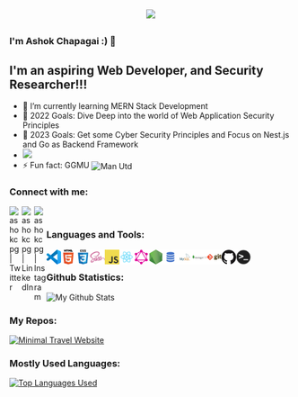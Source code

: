 <h1 align="center">
  <a href="https://ashokcpg.com.np">
    <img src="https://readme-typing-svg.herokuapp.com?color=03dac6&size=26&center=true&vCenter=true&width=900&lines=Hi+there%2C+Pleased+to+meet+you.">
  </a>
</h1>

### I'm Ashok Chapagai :) 👋

## I'm an aspiring Web Developer, and Security Researcher!!!

- 🌱 I’m currently learning MERN Stack Development 
- 🥅 2022 Goals: Dive Deep into the world of Web Application Security Principles
- 🥅 2023 Goals: Get some Cyber Security Principles and Focus on Nest.js and Go as Backend Framework
- ![](https://komarev.com/ghpvc/?username=ashokcpg&label=PROFILE+VIEWS&color=blue)
- ⚡ Fun fact: GGMU <img align="center" alt="Man Utd" width="26px" src="https://img.icons8.com/color/2x/manchester-united-fc.png" />

### Connect with me:

[<img align="left" alt="ashokcpg | Twitter" width="22px" src="https://cdn.jsdelivr.net/npm/simple-icons@v3/icons/twitter.svg" />](https://ashokcpg.com.np/twitter)
[<img align="left" alt="ashokcpg | LinkedIn" width="22px" src="https://cdn.jsdelivr.net/npm/simple-icons@v3/icons/linkedin.svg" />](https://ashokcpg.com.np/linkedin)
[<img align="left" alt="ashokcpg | Instagram" width="22px" src="https://cdn.jsdelivr.net/npm/simple-icons@v3/icons/instagram.svg" />](https://ashokcpg.com.np/insta)

<br />

### Languages and Tools:

<img align="left" alt="Visual Studio Code" width="26px" src="https://raw.githubusercontent.com/github/explore/80688e429a7d4ef2fca1e82350fe8e3517d3494d/topics/visual-studio-code/visual-studio-code.png" />
<img align="left" alt="HTML5" width="26px" src="https://raw.githubusercontent.com/github/explore/80688e429a7d4ef2fca1e82350fe8e3517d3494d/topics/html/html.png" />
<img align="left" alt="CSS3" width="26px" src="https://raw.githubusercontent.com/github/explore/80688e429a7d4ef2fca1e82350fe8e3517d3494d/topics/css/css.png" />
<img align="left" alt="Sass" width="26px" src="https://raw.githubusercontent.com/github/explore/80688e429a7d4ef2fca1e82350fe8e3517d3494d/topics/sass/sass.png" />
<img align="left" alt="JavaScript" width="26px" src="https://raw.githubusercontent.com/github/explore/80688e429a7d4ef2fca1e82350fe8e3517d3494d/topics/javascript/javascript.png" />
<img align="left" alt="React" width="26px" src="https://raw.githubusercontent.com/github/explore/80688e429a7d4ef2fca1e82350fe8e3517d3494d/topics/react/react.png" />
<img align="left" alt="GraphQL" width="26px" src="https://raw.githubusercontent.com/github/explore/80688e429a7d4ef2fca1e82350fe8e3517d3494d/topics/graphql/graphql.png" />
<img align="left" alt="Node.js" width="26px" src="https://raw.githubusercontent.com/github/explore/80688e429a7d4ef2fca1e82350fe8e3517d3494d/topics/nodejs/nodejs.png" />
<img align="left" alt="SQL" width="26px" src="https://raw.githubusercontent.com/github/explore/80688e429a7d4ef2fca1e82350fe8e3517d3494d/topics/sql/sql.png" />
<img align="left" alt="MySQL" width="26px" src="https://raw.githubusercontent.com/github/explore/80688e429a7d4ef2fca1e82350fe8e3517d3494d/topics/mysql/mysql.png" />
<img align="left" alt="MongoDB" width="26px" src="https://raw.githubusercontent.com/github/explore/80688e429a7d4ef2fca1e82350fe8e3517d3494d/topics/mongodb/mongodb.png" />
<img align="left" alt="Git" width="26px" src="https://raw.githubusercontent.com/github/explore/80688e429a7d4ef2fca1e82350fe8e3517d3494d/topics/git/git.png" />
<img align="left" alt="GitHub" width="26px" src="https://raw.githubusercontent.com/github/explore/78df643247d429f6cc873026c0622819ad797942/topics/github/github.png" />
<img align="left" alt="Terminal" width="26px" src="https://raw.githubusercontent.com/github/explore/80688e429a7d4ef2fca1e82350fe8e3517d3494d/topics/terminal/terminal.png" />

<br/>

### Github Statistics:

![My Github Stats](https://github-readme-stats.vercel.app/api?username=ashokcpg&hide=contribs,prs&show_icons=true&theme=blue-green)

### My Repos:

[![Minimal Travel Website](https://github-readme-stats.vercel.app/api/pin/?username=ashokcpg&repo=minimal-travel-website&theme=blue-green)](https://ashokcpg.gitlab.io/minimal-travel-website)

### Mostly Used Languages:

[![Top Languages Used](https://github-readme-stats.vercel.app/api/top-langs/?username=ashokcpg&layout=compact&theme=blue-green)](https://github.com/ashokcpg)

